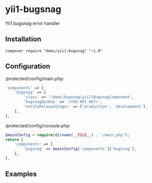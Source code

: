 yii1-bugsnag
===================

Yii1 bugsnag error handler

Installation
------------
```code
composer require "demi/yii1-bugsnag" "~1.0"
```

Configuration
-------------
/protected/config/main.php:
```php
'components' => [
    'bugsnag' => [
        'class' => '\demi\bugsnag\yii1\BugsnagComponent',
        'bugsnagApiKey' => '<YOU API KEY>',
        'notifyReleaseStages' => ['production', 'development'],
    ],
],
```
/protected/config/console.php:
```php
$mainConfig = require(dirname(__FILE__) . '/main.php');
return [
    'components' => [
        'bugsnag' => $mainConfig['components']['bugsnag'],
    ],
],
```

Examples
--------
